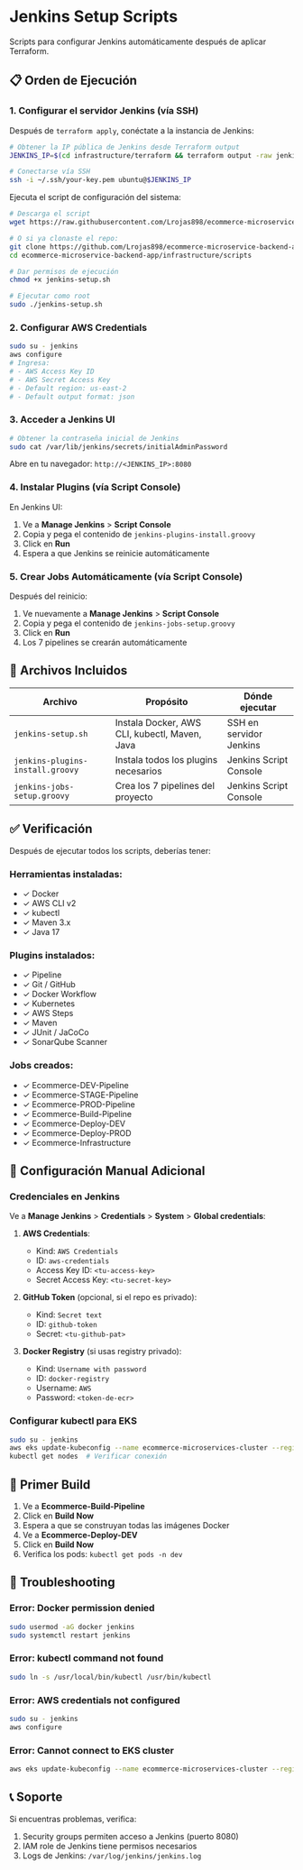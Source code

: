 # Jenkins Setup Scripts

Scripts para configurar Jenkins automáticamente después de aplicar Terraform.

## 📋 Orden de Ejecución

### 1. Configurar el servidor Jenkins (vía SSH)

Después de `terraform apply`, conéctate a la instancia de Jenkins:

```bash
# Obtener la IP pública de Jenkins desde Terraform output
JENKINS_IP=$(cd infrastructure/terraform && terraform output -raw jenkins_public_ip)

# Conectarse vía SSH
ssh -i ~/.ssh/your-key.pem ubuntu@$JENKINS_IP
```

Ejecuta el script de configuración del sistema:

```bash
# Descarga el script
wget https://raw.githubusercontent.com/Lrojas898/ecommerce-microservice-backend-app/release/v1.0.0/infrastructure/scripts/jenkins-setup.sh

# O si ya clonaste el repo:
git clone https://github.com/Lrojas898/ecommerce-microservice-backend-app.git
cd ecommerce-microservice-backend-app/infrastructure/scripts

# Dar permisos de ejecución
chmod +x jenkins-setup.sh

# Ejecutar como root
sudo ./jenkins-setup.sh
```

### 2. Configurar AWS Credentials

```bash
sudo su - jenkins
aws configure
# Ingresa:
# - AWS Access Key ID
# - AWS Secret Access Key
# - Default region: us-east-2
# - Default output format: json
```

### 3. Acceder a Jenkins UI

```bash
# Obtener la contraseña inicial de Jenkins
sudo cat /var/lib/jenkins/secrets/initialAdminPassword
```

Abre en tu navegador: `http://<JENKINS_IP>:8080`

### 4. Instalar Plugins (vía Script Console)

En Jenkins UI:
1. Ve a **Manage Jenkins** > **Script Console**
2. Copia y pega el contenido de `jenkins-plugins-install.groovy`
3. Click en **Run**
4. Espera a que Jenkins se reinicie automáticamente

### 5. Crear Jobs Automáticamente (vía Script Console)

Después del reinicio:
1. Ve nuevamente a **Manage Jenkins** > **Script Console**
2. Copia y pega el contenido de `jenkins-jobs-setup.groovy`
3. Click en **Run**
4. Los 7 pipelines se crearán automáticamente

## 📁 Archivos Incluidos

| Archivo | Propósito | Dónde ejecutar |
|---------|-----------|----------------|
| `jenkins-setup.sh` | Instala Docker, AWS CLI, kubectl, Maven, Java | SSH en servidor Jenkins |
| `jenkins-plugins-install.groovy` | Instala todos los plugins necesarios | Jenkins Script Console |
| `jenkins-jobs-setup.groovy` | Crea los 7 pipelines del proyecto | Jenkins Script Console |

## ✅ Verificación

Después de ejecutar todos los scripts, deberías tener:

### Herramientas instaladas:
- ✓ Docker
- ✓ AWS CLI v2
- ✓ kubectl
- ✓ Maven 3.x
- ✓ Java 17

### Plugins instalados:
- ✓ Pipeline
- ✓ Git / GitHub
- ✓ Docker Workflow
- ✓ Kubernetes
- ✓ AWS Steps
- ✓ Maven
- ✓ JUnit / JaCoCo
- ✓ SonarQube Scanner

### Jobs creados:
- ✓ Ecommerce-DEV-Pipeline
- ✓ Ecommerce-STAGE-Pipeline
- ✓ Ecommerce-PROD-Pipeline
- ✓ Ecommerce-Build-Pipeline
- ✓ Ecommerce-Deploy-DEV
- ✓ Ecommerce-Deploy-PROD
- ✓ Ecommerce-Infrastructure

## 🔧 Configuración Manual Adicional

### Credenciales en Jenkins

Ve a **Manage Jenkins** > **Credentials** > **System** > **Global credentials**:

1. **AWS Credentials**:
   - Kind: `AWS Credentials`
   - ID: `aws-credentials`
   - Access Key ID: `<tu-access-key>`
   - Secret Access Key: `<tu-secret-key>`

2. **GitHub Token** (opcional, si el repo es privado):
   - Kind: `Secret text`
   - ID: `github-token`
   - Secret: `<tu-github-pat>`

3. **Docker Registry** (si usas registry privado):
   - Kind: `Username with password`
   - ID: `docker-registry`
   - Username: `AWS`
   - Password: `<token-de-ecr>`

### Configurar kubectl para EKS

```bash
sudo su - jenkins
aws eks update-kubeconfig --name ecommerce-microservices-cluster --region us-east-2
kubectl get nodes  # Verificar conexión
```

## 🚀 Primer Build

1. Ve a **Ecommerce-Build-Pipeline**
2. Click en **Build Now**
3. Espera a que se construyan todas las imágenes Docker
4. Ve a **Ecommerce-Deploy-DEV**
5. Click en **Build Now**
6. Verifica los pods: `kubectl get pods -n dev`

## 🐛 Troubleshooting

### Error: Docker permission denied
```bash
sudo usermod -aG docker jenkins
sudo systemctl restart jenkins
```

### Error: kubectl command not found
```bash
sudo ln -s /usr/local/bin/kubectl /usr/bin/kubectl
```

### Error: AWS credentials not configured
```bash
sudo su - jenkins
aws configure
```

### Error: Cannot connect to EKS cluster
```bash
aws eks update-kubeconfig --name ecommerce-microservices-cluster --region us-east-2
```

## 📞 Soporte

Si encuentras problemas, verifica:
1. Security groups permiten acceso a Jenkins (puerto 8080)
2. IAM role de Jenkins tiene permisos necesarios
3. Logs de Jenkins: `/var/log/jenkins/jenkins.log`
